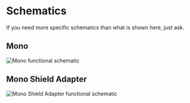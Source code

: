 # Schematics

If you need more specific schematics than what is shown here, just ask.

## Mono

![Mono functional schematic](mono_v3_functional_schematic.png)

## Mono Shield Adapter

![Mono Shield Adapter functional schematic](msa_v1_functional_schematic.png)
